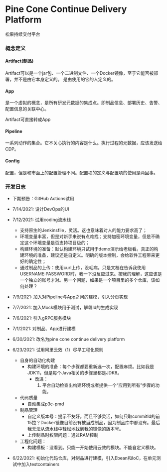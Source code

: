 Pine Cone Continue Delivery Platform
===

松果持续交付平台


### 概念定义
#### Artifact(制品)
Artifact可以是一个jar包、一个二进制文件、一个Docker镜像，至于它能否被部署，并不是由它本身定义的。
是由使用的它的人定义的。

#### App
是一个虚拟的概念，是所有研发元数据的集成点。即制品信息、部署历史、告警、配置信息的关联中心。

Artifact可直接转成App

#### Pipeline
一系列动作的集合。它不关心执行的内容是什么。执行过程的元数据，应该发送给CDP。

#### Config
配置，但是和市面上的配置管理不同。配置项的定义与配置项的使用是两回事。



### 开发日志
* 下期预告：GitHub Actions试用
* 7/14/2021: 设计DevOps的UI
* 7/12/2021: 试用coding流水线
    * 支持原生的Jenkinsfile，灵活。这也意味着对人的能力要求高了；
    * 环境变量丰富，但是对新手来说有点难找；支持加密环境变量，但是不确定这个环境变量是否支持项目级的；
    * 构建环境的准备：默认构建环境只试用于demo演示给老板看。真正的构建环境的准备，建议还是自定义。明确的版本控制，会给软件工程带来更好的确定性；
    * 通过制品的上传：使用curl上传，没毛病。只是文档在告诉我使用USERNAME:PASSWORD时，我一下没反应过来。按我的理解，这应该是一个独立的账号才对。另一个问题，如果是一个项目里的多个仓库，该如何处理？
    
* 7/9/2021: 加入对Pipeline与App之间的建模，引入分页实现
* 7/7/2021: 加入Mock模块用于测试，解耦Id的生成实现
* 7/6/2021: 引入gRPC服务模块
* 7/1/2021: 对制品、App进行建模
* 6/30/2021: 改名为pine cone continue delivery platform
* 6/23/2021: 试用阿里云效（1）尽早工程化原则 
    * 自身的自动化构建
        * 构建环境的准备：每个步骤都要重新选一次，配置麻烦。比如我是JDK11，但是每个Java相关的步骤里都是JDK8。
            * 改进：
                1. 平台自动检查出构建环境或者提供一个“应用到所有”步骤的功能。
    * 代码质量
        * 自动集成p3c-pmd
    * 制品管理
        * 自定义版本号：提示不友好。而且不够灵活，如何只取commitId的前15拉？Docker镜像目前没有被当成制品，因为制品库中都没有。最后我无法从流水线中轻松地找到我的镜像的版本号。
        * 上传制品时权限问题：通过RAM控制
    * 工程化问题：
        * 构建模板：没看到。只能一开始使用云效的模块。不能自定义模块。
    
* 6/22/2021: 初始化代码仓库，对制品进行建模，引入Ebean和IoC，在单元测试中加入testcontainers



